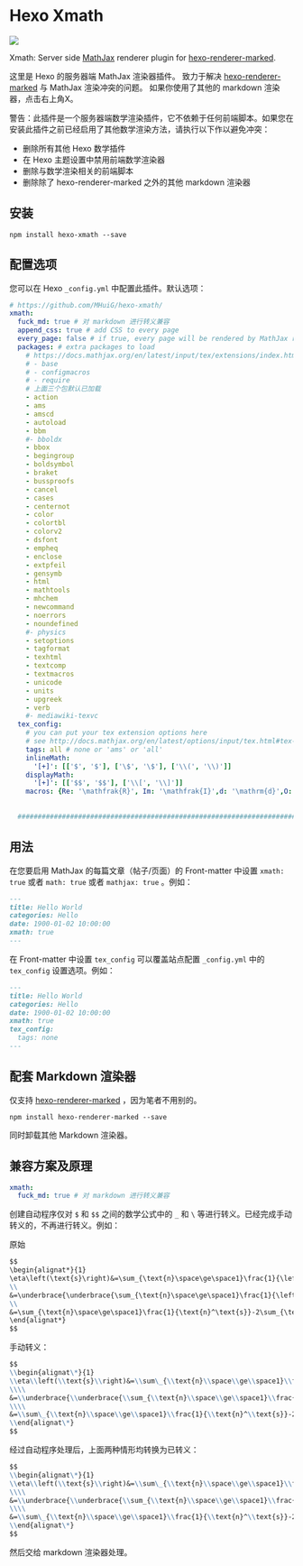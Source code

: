 # Hexo Xmath

[![](https://img.shields.io/npm/v/hexo-xmath.svg?style=flat-square)](https://www.npmjs.com/package/hexo-xmath)

Xmath: Server side [MathJax](http://www.mathjax.org/) renderer plugin for [hexo-renderer-marked](https://github.com/hexojs/hexo-renderer-marked).

这里是 Hexo 的服务器端 MathJax 渲染器插件。 致力于解决 [hexo-renderer-marked](https://github.com/hexojs/hexo-renderer-marked) 与 MathJax 渲染冲突的问题。 如果你使用了其他的 markdown 渲染器，点击右上角X。

警告：此插件是一个服务器端数学渲染插件，它不依赖于任何前端脚本。如果您在安装此插件之前已经启用了其他数学渲染方法，请执行以下作以避免冲突：

- 删除所有其他 Hexo 数学插件
- 在 Hexo 主题设置中禁用前端数学渲染器
- 删除与数学渲染相关的前端脚本
- 删除除了 hexo-renderer-marked 之外的其他 markdown 渲染器


## 安装

```shell
npm install hexo-xmath --save
```

## 配置选项

您可以在 Hexo `_config.yml` 中配置此插件。默认选项：

```yaml
# https://github.com/MHuiG/hexo-xmath/
xmath:
  fuck_md: true # 对 markdown 进行转义兼容
  append_css: true # add CSS to every page
  every_page: false # if true, every page will be rendered by MathJax regardless the `xmath` setting in Front-matter
  packages: # extra packages to load
    # https://docs.mathjax.org/en/latest/input/tex/extensions/index.html
    # - base
    # - configmacros
    # - require
    # 上面三个包默认已加载
    - action
    - ams
    - amscd
    - autoload
    - bbm
    #- bboldx
    - bbox
    - begingroup
    - boldsymbol
    - braket
    - bussproofs
    - cancel
    - cases
    - centernot
    - color
    - colortbl
    - colorv2
    - dsfont
    - empheq
    - enclose
    - extpfeil
    - gensymb
    - html
    - mathtools
    - mhchem
    - newcommand
    - noerrors
    - noundefined
    #- physics
    - setoptions
    - tagformat
    - texhtml
    - textcomp
    - textmacros
    - unicode
    - units
    - upgreek
    - verb
    #- mediawiki-texvc
  tex_config: 
    # you can put your tex extension options here
    # see http://docs.mathjax.org/en/latest/options/input/tex.html#tex-extension-options for more detail
    tags: all # none or 'ams' or 'all'
    inlineMath: 
      '[+]': [['$', '$'], ['\$', '\$'], ['\\(', '\\)']]
    displayMath: 
      '[+]': [['$$', '$$'], ['\\[', '\\]']]
    macros: {Re: '\mathfrak{R}', Im: '\mathfrak{I}',d: '\mathrm{d}',O: '\mathcal{O}',M: '\mathcal{M}',o: '\mathcal{o}',i: '\mathrm{i}',e: '\mathrm{e}'}
    
    
  ###########################################################################################

```

## 用法


在您要启用 MathJax 的每篇文章（帖子/页面）的 Front-matter 中设置 `xmath: true` 或者 `math: true` 或者 `mathjax: true` 。例如：

```md
---
title: Hello World
categories: Hello
date: 1900-01-02 10:00:00
xmath: true
---
```

在 Front-matter 中设置 `tex_config` 可以覆盖站点配置 `_config.yml` 中的 `tex_config` 设置选项。例如：

```md
---
title: Hello World
categories: Hello
date: 1900-01-02 10:00:00
xmath: true
tex_config: 
  tags: none
---
```

## 配套 Markdown 渲染器

仅支持  [hexo-renderer-marked](https://github.com/hexojs/hexo-renderer-marked) ，因为笔者不用别的。

```shell
npm install hexo-renderer-marked --save
```

同时卸载其他 Markdown 渲染器。


## 兼容方案及原理

```yaml
xmath:
  fuck_md: true # 对 markdown 进行转义兼容
```

创建自动程序仅对 `$` 和 `$$` 之间的数学公式中的 `_` 和 `\` 等进行转义。已经完成手动转义的，不再进行转义。例如：

原始

```md
$$
\begin{alignat*}{1}
\eta\left(\text{s}\right)&=\sum_{\text{n}\space\ge\space1}\frac{1}{\left(2\text{n}-1\right)^\text{s}}-\sum_{\text{n}\space\ge\space1}\frac{1}{\left(2\text{n}\right)^\text{s}}+\underbrace{\sum_{\text{n}\space\ge\space1}\frac{1}{\left(2\text{n}\right)^\text{s}}-\sum_{\text{n}\space\ge\space1}\frac{1}{\left(2\text{n}\right)^\text{s}}}_{=\space0}\\
\\
&=\underbrace{\underbrace{\sum_{\text{n}\space\ge\space1}\frac{1}{\left(2\text{n}-1\right)^\text{s}}}_\text{odd part}+\underbrace{\sum_{\text{n}\space\ge\space1}\frac{1}{\left(2\text{n}\right)^\text{s}}}_\text{even part}}_{\text{odd part}\space+\space\text{even part}}-\left\{\sum_{\text{n}\space\ge\space1}\frac{1}{\left(2\text{n}\right)^\text{s}}+\sum_{\text{n}\space\ge\space1}\frac{1}{\left(2\text{n}\right)^\text{s}}\right\}\\
\\
&=\sum_{\text{n}\space\ge\space1}\frac{1}{\text{n}^\text{s}}-2\sum_{\text{n}\space\ge\space1}\frac{1}{\left(2\text{n}\right)^\text{s}}
\end{alignat*}
$$
```

手动转义：

```md
$$
\\begin{alignat\*}{1}
\\eta\\left(\\text{s}\\right)&=\\sum\_{\\text{n}\\space\\ge\\space1}\\frac{1}{\\left(2\\text{n}-1\\right)^\\text{s}}-\\sum\_{\\text{n}\\space\\ge\\space1}\\frac{1}{\\left(2\\text{n}\\right)^\\text{s}}+\\underbrace{\\sum_{\\text{n}\\space\\ge\\space1}\\frac{1}{\\left(2\\text{n}\\right)^\\text{s}}-\\sum\_{\\text{n}\\space\\ge\\space1}\\frac{1}{\\left(2\\text{n}\\right)^\\text{s}}}\_{=\\space0}\\\\
\\\\
&=\\underbrace{\\underbrace{\\sum_{\\text{n}\\space\\ge\\space1}\\frac{1}{\\left(2\\text{n}-1\\right)^\\text{s}}}\_\\text{odd part}+\\underbrace{\\sum_{\\text{n}\\space\\ge\\space1}\\frac{1}{\\left(2\\text{n}\\right)^\\text{s}}}\_\\text{even part}}\_{\\text{odd part}\\space+\\space\\text{even part}}-\\left\\{\\sum\_{\\text{n}\\space\\ge\\space1}\\frac{1}{\\left(2\\text{n}\\right)^\\text{s}}+\\sum\_{\\text{n}\\space\\ge\\space1}\\frac{1}{\\left(2\\text{n}\\right)^\\text{s}}\\right\\}\\\\
\\\\
&=\\sum\_{\\text{n}\\space\\ge\\space1}\\frac{1}{\\text{n}^\\text{s}}-2\\sum\_{\\text{n}\\space\\ge\\space1}\\frac{1}{\\left(2\\text{n}\\right)^\\text{s}}
\\end{alignat\*}
$$
```

经过自动程序处理后，上面两种情形均转换为已转义：

```md
$$
\\begin{alignat\*}{1}
\\eta\\left(\\text{s}\\right)&=\\sum\_{\\text{n}\\space\\ge\\space1}\\frac{1}{\\left(2\\text{n}-1\\right)^\\text{s}}-\\sum\_{\\text{n}\\space\\ge\\space1}\\frac{1}{\\left(2\\text{n}\\right)^\\text{s}}+\\underbrace{\\sum_{\\text{n}\\space\\ge\\space1}\\frac{1}{\\left(2\\text{n}\\right)^\\text{s}}-\\sum\_{\\text{n}\\space\\ge\\space1}\\frac{1}{\\left(2\\text{n}\\right)^\\text{s}}}\_{=\\space0}\\\\
\\\\
&=\\underbrace{\\underbrace{\\sum_{\\text{n}\\space\\ge\\space1}\\frac{1}{\\left(2\\text{n}-1\\right)^\\text{s}}}\_\\text{odd part}+\\underbrace{\\sum_{\\text{n}\\space\\ge\\space1}\\frac{1}{\\left(2\\text{n}\\right)^\\text{s}}}\_\\text{even part}}\_{\\text{odd part}\\space+\\space\\text{even part}}-\\left\\{\\sum\_{\\text{n}\\space\\ge\\space1}\\frac{1}{\\left(2\\text{n}\\right)^\\text{s}}+\\sum\_{\\text{n}\\space\\ge\\space1}\\frac{1}{\\left(2\\text{n}\\right)^\\text{s}}\\right\\}\\\\
\\\\
&=\\sum\_{\\text{n}\\space\\ge\\space1}\\frac{1}{\\text{n}^\\text{s}}-2\\sum\_{\\text{n}\\space\\ge\\space1}\\frac{1}{\\left(2\\text{n}\\right)^\\text{s}}
\\end{alignat\*}
$$
```

然后交给 markdown 渲染器处理。











